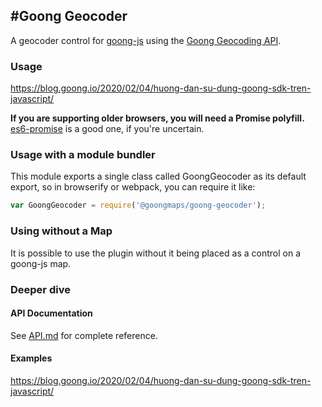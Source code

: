 #Goong Geocoder
---

A geocoder control for [goong-js](https://docs.goong.io/js/guide) using the [Goong Geocoding API](https://docs.goong.io/rest/guide#place).

### Usage

https://blog.goong.io/2020/02/04/huong-dan-su-dung-goong-sdk-tren-javascript/

**If you are supporting older browsers, you will need a Promise polyfill.**
[es6-promise](https://github.com/stefanpenner/es6-promise) is a good one, if you're uncertain.

### Usage with a module bundler

This module exports a single class called GoongGeocoder as its default export,
so in browserify or webpack, you can require it like:

```js
var GoongGeocoder = require('@goongmaps/goong-geocoder');
```

###  Using without a Map
It is possible to use the plugin without it being placed as a control on a goong-js map. 

### Deeper dive

#### API Documentation

See [API.md](https://github.com/goong-io/goong-geocoder-js/blob/master/API.md) for complete reference.

#### Examples

https://blog.goong.io/2020/02/04/huong-dan-su-dung-goong-sdk-tren-javascript/


